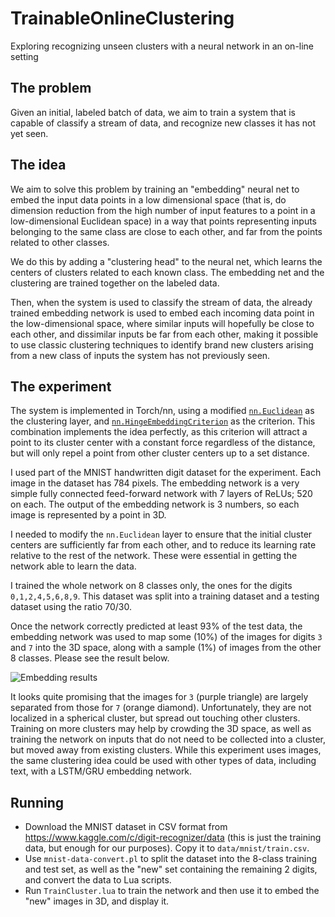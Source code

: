 # TrainableOnlineClustering

Exploring recognizing unseen clusters with a neural network in an on-line
setting

## The problem

Given an initial, labeled batch of data, we aim to train a system
that is capable of classify a stream of data, and recognize new classes
it has not yet seen.

## The idea

We aim to solve this problem by training an "embedding" neural net
to embed the input data points in a low dimensional space
(that is, do dimension reduction from
the high number of input features to a point in a low-dimensional Euclidean space)
in a way that points representing inputs belonging to the same class
are close to each other, and far from the points related to other classes.

We do this by adding a "clustering head" to the neural net, which
learns the centers of clusters related to each known class.
The embedding net and the clustering are trained together on the labeled
data.

Then, when the system is used to classify the stream of data,
the already trained embedding network is used to embed each incoming data point in
the low-dimensional space, where similar inputs will hopefully be close to
each other, and dissimilar inputs be far from each other,
making it possible to use classic clustering techniques to identify
brand new clusters arising from a new class of inputs the system has not
previously seen.

## The experiment

The system is implemented in Torch/nn,
using a modified
[`nn.Euclidean`](http://www.epcsirmaz.com/torch/torch_nn-simple_layers-euclidean.html)
as the clustering layer, and
[`nn.HingeEmbeddingCriterion`](http://www.epcsirmaz.com/torch/torch_nn-criterions-hingeembeddingcriterion.html)
as the criterion.
This combination implements the idea perfectly, as this criterion
will attract a point to its cluster center with a constant force regardless
of the distance, but will only repel a point from other cluster centers up
to a set distance.

I used part of the MNIST handwritten digit dataset for the experiment.
Each image in the dataset has 784 pixels.
The embedding network is a very simple fully connected feed-forward network
with 7 layers of ReLUs; 520 on each.
The output of the embedding network is 3 numbers, so each image is
represented by a point in 3D.

I needed to modify the `nn.Euclidean` layer to ensure that the initial
cluster centers are sufficiently far from each other, and to reduce its
learning rate relative to the rest of the network.
These were essential in getting the network able to learn the data.

I trained the whole network on 8 classes only, the ones for the digits
`0,1,2,4,5,6,8,9`. This dataset was split into a training dataset and
a testing dataset using the ratio 70/30.

Once the network correctly predicted at least 93% of the test data,
the embedding network was used to map some (10%) of the images for digits
`3` and `7` into the 3D space, along with a sample (1%) of images from the
other 8 classes. Please see the result below.

![Embedding results](https://raw.github.com/wiki/csirmaz/TrainableOnlineClustering/embedding.png)

It looks quite promising that the images for `3` (purple triangle) are
largely separated from those for `7` (orange diamond). Unfortunately,
they are not localized in a spherical cluster, but spread out touching
other clusters.
Training on more clusters may help by crowding the 3D space, as well
as training the network on inputs that do not need to be collected into a
cluster, but moved away from existing clusters.
While this experiment uses images, the same clustering idea could be used
with other types of data, including text, with a LSTM/GRU embedding network.

## Running

- Download the MNIST dataset in CSV format from https://www.kaggle.com/c/digit-recognizer/data (this is
just the training data, but enough for our purposes). Copy it to
  `data/mnist/train.csv`.
- Use `mnist-data-convert.pl` to split the dataset into the 8-class training
and test set, as well as the "new" set containing the remaining 2 digits,
and convert the data to Lua scripts.
- Run `TrainCluster.lua` to train the network and then use it to embed the
"new" images in 3D, and display it.
